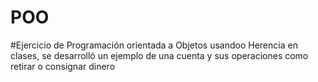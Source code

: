 # POO
#Ejercicio de Programación orientada a Objetos usandoo Herencia en clases, se desarrolló un ejemplo de una cuenta y sus operaciones como retirar o consignar dinero
